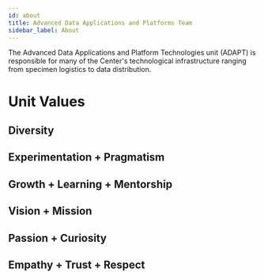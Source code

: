 ```yaml
---
id: about
title: Advanced Data Applications and Platforms Team
sidebar_label: About
---
```


The Advanced Data Applications and Platform Technologies unit (ADAPT) is
responsible for many of the Center's technological infrastructure ranging
from specimen logistics to data distribution.

# Unit Values

## Diversity 

## Experimentation + Pragmatism

## Growth + Learning + Mentorship

## Vision + Mission

## Passion + Curiosity

## Empathy + Trust + Respect

